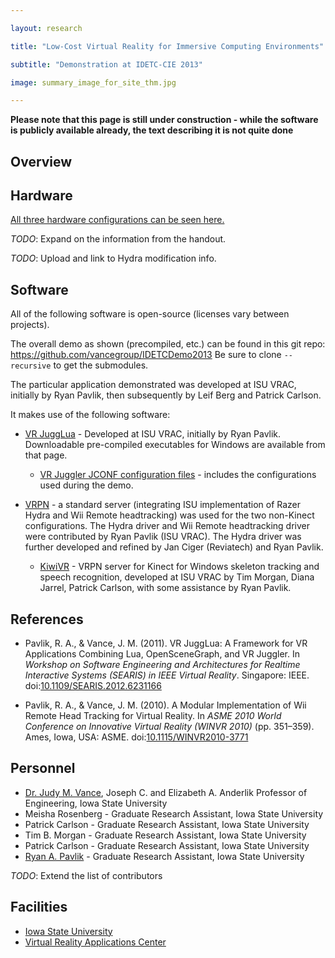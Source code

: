 ```yaml
---

layout: research

title: "Low-Cost Virtual Reality for Immersive Computing Environments"

subtitle: "Demonstration at IDETC-CIE 2013"

image: summary_image_for_site_thm.jpg

---
```


**Please note that this page is still under construction - while the software is publicly available already, the text describing it is not quite done**

## Overview

## Hardware
[All three hardware configurations can be seen here.](summary_image_for_site.png)

*TODO*: Expand on the information from the handout.

*TODO*: Upload and link to Hydra modification info.

## Software
All of the following software is open-source (licenses vary between projects).

The overall demo as shown (precompiled, etc.) can be found in this git
repo: <https://github.com/vancegroup/IDETCDemo2013> Be sure to clone
`--recursive` to get the submodules.

The particular application demonstrated was developed at ISU VRAC,
initially by Ryan Pavlik, then subsequently by Leif Berg and Patrick
Carlson.

It makes use of the following software:

- [VR JuggLua](https://github.com/vancegroup/vr-jugglua#readme) -
  Developed at ISU VRAC, initially by Ryan Pavlik. Downloadable
  pre-compiled executables for Windows are available from that page.

  - [VR Juggler JCONF configuration
    files](https://github.com/vancegroup/modular-stock-jconf) -
    includes the configurations used during the demo.
    
- [VRPN](http://vrpn.org) - a standard server (integrating ISU
  implementation of Razer Hydra and Wii Remote headtracking) was used
  for the two non-Kinect configurations. The Hydra driver and Wii
  Remote headtracking driver were contributed by Ryan Pavlik (ISU
  VRAC). The Hydra driver was further developed and refined by Jan
  Ciger (Reviatech) and Ryan Pavlik.

  - [KiwiVR](https://github.com/vancegroup/KiwiVR#readme) - VRPN
    server for Kinect for Windows skeleton tracking and speech
    recognition, developed at ISU VRAC by Tim Morgan, Diana Jarrel,
    Patrick Carlson, with some assistance by Ryan Pavlik.

## References

- Pavlik, R. A., & Vance, J. M. (2011). VR JuggLua: A Framework for VR
  Applications Combining Lua, OpenSceneGraph, and VR Juggler. In
  *Workshop on Software Engineering and Architectures for Realtime
  Interactive Systems (SEARIS) in IEEE Virtual Reality*. Singapore:
  IEEE.
  doi:[10.1109/SEARIS.2012.6231166](http://dx.doi.org/10.1109/SEARIS.2012.6231166)
  

- Pavlik, R. A., & Vance, J. M. (2010). A Modular Implementation of Wii
  Remote Head Tracking for Virtual Reality. In *ASME 2010 World
  Conference on Innovative Virtual Reality (WINVR 2010)* (pp. 351–359). Ames, Iowa, USA: ASME. doi:[10.1115/WINVR2010-3771](http://dx.doi.org/10.1115/WINVR2010-3771)

## Personnel
- [Dr. Judy M. Vance](http://www.me.iastate.edu/directory/faculty/judy-vance/), Joseph C. and Elizabeth A. Anderlik Professor of Engineering, Iowa State University
- Meisha Rosenberg - Graduate Research Assistant, Iowa State University
- Patrick Carlson - Graduate Research Assistant, Iowa State University
- Tim B. Morgan - Graduate Research Assistant, Iowa State University
- Patrick Carlson - Graduate Research Assistant, Iowa State University
- [Ryan A. Pavlik](http://academic.cleardefinition.com/) - Graduate Research Assistant, Iowa State University

*TODO*: Extend the list of contributors

## Facilities
- [Iowa State University](http://www.iastate.edu)
- [Virtual Reality Applications Center](http://www.vrac.iastate.edu/)
